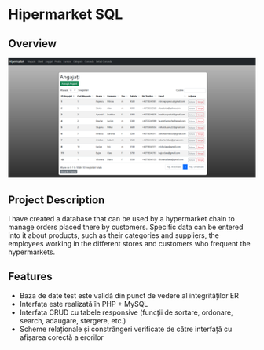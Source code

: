 # Hipermarket SQL

## Overview
![Screenshot of the program](/Docs/screen1.png "Screenshot")

## Project Description

I have created a database that can be used by a hypermarket chain to manage
orders placed there by customers. Specific data can be entered into it
about products, such as their categories and suppliers, the employees working in the different
stores and customers who frequent the hypermarkets.

## Features 

- Baza de date test este validă din punct de vedere al integrităților ER
- Interfața este realizată în PHP + MySQL
- Interfața CRUD cu tabele responsive (funcții de sortare, ordonare, search, adaugare, stergere, etc.)
- Scheme relaționale și constrângeri verificate de către interfață cu afișarea corectă a erorilor
